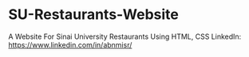 # SU-Restaurants-Website
A Website For Sinai University Restaurants Using HTML, CSS
LinkedIn: https://www.linkedin.com/in/abnmisr/
